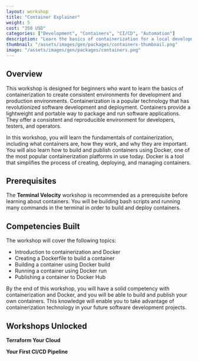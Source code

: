 ```yaml
---
layout: workshop
title: "Container Explainer"
weight: 5
cost: "350 USD"
categories: ["Development", "Containers", "CI/CD", "Automation"]
description: "Learn the basics of containerization for a local development environment."
thumbnail: "/assets/images/gen/packages/containers-thumbnail.png"
image: "/assets/images/gen/packages/containers.png"
---
```


## Overview

This workshop is designed for beginners who want to learn the basics of containerization to create consistent environments for development and production environments. Containerization is a popular technology that has revolutionized software development and deployment. Containers provide a lightweight and portable way to package and run software applications. They offer a consistent and reproducible environment for developers, testers, and operators.

In this workshop, you will learn the fundamentals of containerization, including what containers are, how they work, and why they are important. You will also learn how to build and publish containers using Docker, one of the most popular containerization platforms in use today. Docker is a tool that simplifies the process of creating, deploying, and managing containers.

## Prerequisites

The **Terminal Velocity** workshop is recommended as a prerequisite before learning about containers. You will be building bash scripts and running many commands in the terminal in order to build and deploy containers.


## Competencies Built

The workshop will cover the following topics:

* Introduction to containerization and Docker
* Creating a Dockerfile to build a container
* Building a container using Docker build
* Running a container using Docker run
* Publishing a container to Docker Hub

By the end of this workshop, you will have a solid competency with containerization and Docker, and you will be able to build and publish your own containers. This knowledge will enable you to take advantage of containerization technology in your future software development projects.

## Workshops Unlocked

**Terraform Your Cloud**

**Your First CI/CD Pipeline**